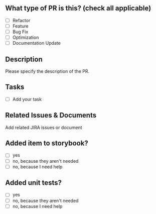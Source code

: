 ## What type of PR is this? (check all applicable)

- [ ] Refactor
- [ ] Feature
- [ ] Bug Fix
- [ ] Optimization
- [ ] Documentation Update

## Description

Please specify the description of the PR.

## Tasks

- [ ] Add your task

## Related Issues & Documents

Add related JIRA issues or document

## Added item to storybook?

- [ ] yes
- [ ] no, because they aren't needed
- [ ] no, because I need help

## Added unit tests?

- [ ] yes
- [ ] no, because they aren't needed
- [ ] no, because I need help
